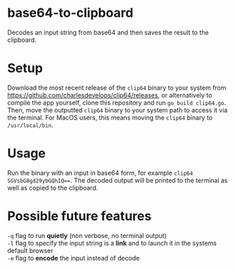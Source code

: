 # base64-to-clipboard
Decodes an input string from base64 and then saves the result to the clipboard.
# Setup
Download the most recent release of the `clip64` binary to your system from https://github.com/charlesdevelops/clip64/releases, or alternatively to compile the app yourself, clone this repository and run `go build clip64.go`. Then, move the outputted `clip64` binary to your system path to access it via the terminal. For MacOS users, this means moving the `clip64` binary to `/usr/local/bin`.
# Usage
Run the binary with an input in base64 form, for example `clip64 SGVsbG8gd29ybGQhIQ==`. The decoded output will be printed to the terminal as well as copied to the clipboard.
# Possible future features
`-q` flag to run **quietly** (non verbose, no terminal output)  
`-l` flag to specify the input string is a **link** and to launch it in the systems default browser  
`-e` flag to **encode** the input instead of decode
